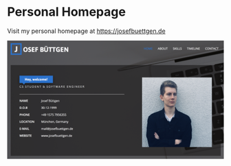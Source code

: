 # Personal Homepage

Visit my personal homepage at https://josefbuettgen.de

![alt text](images/website_sample.png)
